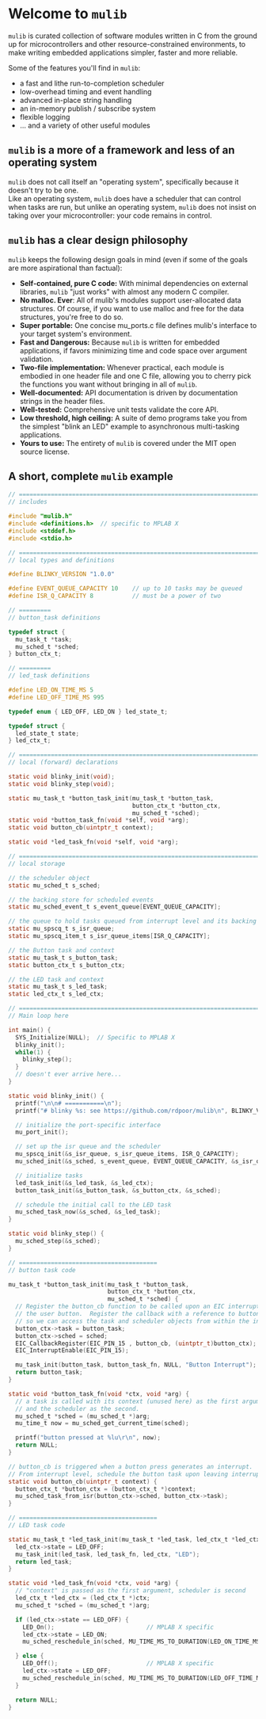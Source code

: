 # Welcome to `mulib`
`mulib` is curated collection of software modules written in C from the ground up for microcontrollers and other resource-constrained environments,
to make writing embedded applications simpler, faster and more reliable.

Some of the features you'll find in `mulib`:

* a fast and lithe run-to-completion scheduler
* low-overhead timing and event handling
* advanced in-place string handling
* an in-memory publish / subscribe system
* flexible logging
* ... and a variety of other useful modules

## `mulib` is a more of a framework and less of an operating system
`mulib` does not call itself an "operating system", specifically because it doesn't try to be one.  
Like an operating system, `mulib` does have a scheduler that can control when tasks are run, but 
unlike an operating system, `mulib` does not insist on taking over your microcontroller: your code
remains in control.  

## `mulib` has a clear design philosophy

`mulib` keeps the following design goals in mind (even if some of the goals are more aspirational than factual):

* **Self-contained, pure C code:** With minimal dependencies on external libraries, `mulib` "just works" with 
  almost any modern C compiler.
* **No malloc. Ever**: All of mulib's modules support user-allocated data structures.  Of course, if you want
  to use malloc and free for the data structures, you're free to do so.
* **Super portable:** One concise mu_ports.c file defines mulib's interface to your target system's environment.
* **Fast and Dangerous:** Because `mulib` is written for embedded applications, if favors minimizing time and 
  code space over argument validation.
* **Two-file implementation:** Whenever practical, each module is embodied in one header file and one C file,
  allowing you to cherry pick the functions you want without bringing in all of `mulib`.
* **Well-documented:** API documentation is driven by documentation strings in the header files.
* **Well-tested:** Comprehensive unit tests validate the core API.
* **Low threshold, high ceiling:** A suite of demo programs take you from the simplest "blink an LED" example 
  to asynchronous multi-tasking applications.
* **Yours to use:** The entirety of `mulib` is covered under the MIT open source license.

## A short, complete `mulib` example

```c
// =============================================================================
// includes

#include "mulib.h"
#include <definitions.h>  // specific to MPLAB X
#include <stddef.h>
#include <stdio.h>

// =============================================================================
// local types and definitions

#define BLINKY_VERSION "1.0.0"

#define EVENT_QUEUE_CAPACITY 10    // up to 10 tasks may be queued
#define ISR_Q_CAPACITY 8           // must be a power of two

// =========
// button_task definitions

typedef struct {
  mu_task_t *task;
  mu_sched_t *sched;
} button_ctx_t;

// =========
// led_task definitions

#define LED_ON_TIME_MS 5
#define LED_OFF_TIME_MS 995

typedef enum { LED_OFF, LED_ON } led_state_t;

typedef struct {
  led_state_t state;
} led_ctx_t;

// =============================================================================
// local (forward) declarations

static void blinky_init(void);
static void blinky_step(void);

static mu_task_t *button_task_init(mu_task_t *button_task,
                                   button_ctx_t *button_ctx,
                                   mu_sched_t *sched);
static void *button_task_fn(void *self, void *arg);
static void button_cb(uintptr_t context);

static void *led_task_fn(void *self, void *arg);

// =============================================================================
// local storage

// the scheduler object
static mu_sched_t s_sched;

// the backing store for scheduled events
static mu_sched_event_t s_event_queue[EVENT_QUEUE_CAPACITY];

// the queue to hold tasks queued from interrupt level and its backing store
static mu_spscq_t s_isr_queue;
static mu_spscq_item_t s_isr_queue_items[ISR_Q_CAPACITY];

// the Button task and context
static mu_task_t s_button_task;
static button_ctx_t s_button_ctx;

// the LED task and context
static mu_task_t s_led_task;
static led_ctx_t s_led_ctx;

// =============================================================================
// Main loop here

int main() {
  SYS_Initialize(NULL);  // Specific to MPLAB X
  blinky_init();  
  while(1) {
    blinky_step();
  }
  // doesn't ever arrive here...
}

static void blinky_init() {
  printf("\n\n# ===========\n");
  printf("# blinky %s: see https://github.com/rdpoor/mulib\n", BLINKY_VERSION);

  // initialize the port-specific interface
  mu_port_init();

  // set up the isr queue and the scheduler
  mu_spscq_init(&s_isr_queue, s_isr_queue_items, ISR_Q_CAPACITY);
  mu_sched_init(&s_sched, s_event_queue, EVENT_QUEUE_CAPACITY, &s_isr_queue);

  // initialize tasks
  led_task_init(&s_led_task, &s_led_ctx);
  button_task_init(&s_button_task, &s_button_ctx, &s_sched);

  // schedule the initial call to the LED task
  mu_sched_task_now(&s_sched, &s_led_task);
}

static void blinky_step() {
  mu_sched_step(&s_sched);
}

// =======================================
// button task code

mu_task_t *button_task_init(mu_task_t *button_task,
                            button_ctx_t *button_ctx,
                            mu_sched_t *sched) {
  // Register the button_cb function to be called upon an EIC interrupt on
  // the user button.  Register the callback with a reference to button_ctx
  // so we can access the task and scheduler objects from within the interrupt.
  button_ctx->task = button_task;
  button_ctx->sched = sched;
  EIC_CallbackRegister(EIC_PIN_15 , button_cb, (uintptr_t)button_ctx);
  EIC_InterruptEnable(EIC_PIN_15);

  mu_task_init(button_task, button_task_fn, NULL, "Button Interrupt");
  return button_task;
}

static void *button_task_fn(void *ctx, void *arg) {
  // a task is called with its context (unused here) as the first argument 
  // and the scheduler as the second.
  mu_sched_t *sched = (mu_sched_t *)arg;
  mu_time_t now = mu_sched_get_current_time(sched);

  printf("button pressed at %lu\r\n", now);
  return NULL;
}

// button_cb is triggered when a button press generates an interrupt.
// From interrupt level, schedule the button task upon leaving interrupt level.
static void button_cb(uintptr_t context) {
  button_ctx_t *button_ctx = (button_ctx_t *)context;
  mu_sched_task_from_isr(button_ctx->sched, button_ctx->task);
}

// =======================================
// LED task code

static mu_task_t *led_task_init(mu_task_t *led_task, led_ctx_t *led_ctx) {
  led_ctx->state = LED_OFF;
  mu_task_init(led_task, led_task_fn, led_ctx, "LED");
  return led_task;
}

static void *led_task_fn(void *ctx, void *arg) {
  // "context" is passed as the first argument, scheduler is second
  led_ctx_t *led_ctx = (led_ctx_t *)ctx;
  mu_sched_t *sched = (mu_sched_t *)arg;

  if (led_ctx->state == LED_OFF) {
    LED_On();                          // MPLAB X specific
    led_ctx->state = LED_ON;
    mu_sched_reschedule_in(sched, MU_TIME_MS_TO_DURATION(LED_ON_TIME_MS));

  } else {
    LED_Off();                         // MPLAB X specific
    led_ctx->state = LED_OFF;
    mu_sched_reschedule_in(sched, MU_TIME_MS_TO_DURATION(LED_OFF_TIME_MS));
  }

  return NULL;
}

```
